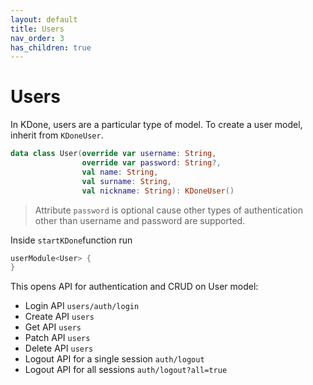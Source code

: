 ```yaml
---
layout: default
title: Users
nav_order: 3
has_children: true
---
```


# Users

In KDone, users are a particular type of model. To create a user model, inherit from `KDoneUser`.

```kotlin
data class User(override var username: String,
                override var password: String?,
                val name: String,
                val surname: String,
                val nickname: String): KDoneUser()
```

> Attribute `password` is optional cause other types of authentication other than username and password are supported.

Inside `startKDone`function run
```kotlin
userModule<User> {
}
```

This opens API for authentication and CRUD on User model:

- Login API `users/auth/login`
- Create API `users`
- Get API `users`
- Patch API `users`
- Delete API `users`
- Logout API for a single session `auth/logout`
- Logout API for all sessions `auth/logout?all=true`
